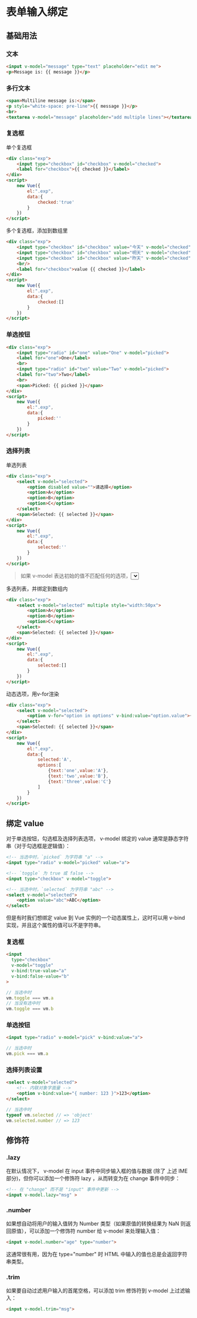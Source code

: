 # 表单输入绑定
## 基础用法
### 文本
```html
<input v-model="message" type="text" placeholder="edit me">
<p>Message is: {{ message }}</p>
```
### 多行文本
```html
<span>Multiline message is:</span>
<p style="white-space: pre-line">{{ message }}</p>
<br>
<textarea v-model="message" placeholder="add multiple lines"></textarea>
```
### 复选框
单个复选框
```html
<div class="exp">
    <input type="checkbox" id="checkbox" v-model="checked">
    <label for="checkbox">{{ checked }}</label>
</div>
<script>
    new Vue({
        el:".exp",
        data:{
            checked:'true'
        }
    })
</script>
```
多个复选框，添加到数组里
```html
<div class="exp">
    <input type="checkbox" id="checkbox" value="今天" v-model="checked">
    <input type="checkbox" id="checkbox" value="明天" v-model="checked">
    <input type="checkbox" id="checkbox" value="昨天" v-model="checked">
    <br/>
    <label for="checkbox">value {{ checked }}</label>
</div>
<script>
    new Vue({
        el:".exp",
        data:{
            checked:[]
        }
    })
</script>
```
### 单选按钮
```html
<div class="exp">
    <input type="radio" id="one" value="One" v-model="picked">
    <label for="one">One</label>
    <br>
    <input type="radio" id="two" value="Two" v-model="picked">
    <label for="two">Two</label>
    <br>
    <span>Picked: {{ picked }}</span>
</div>
<script>
    new Vue({
        el:".exp",
        data:{
            picked:''
        }
    })
</script>
```
### 选择列表
单选列表
```html
<div class="exp">
    <select v-model="selected">
        <option disabled value="">请选择</option>
        <option>A</option>
        <option>B</option>
        <option>C</option>
    </select>
    <span>Selected: {{ selected }}</span>
</div>
<script>
    new Vue({
        el:".exp",
        data:{
            selected:''
        }
    })
</script>
```
> 如果 v-model 表达初始的值不匹配任何的选项，<select> 元素就会以”未选中”的状态渲染。在 iOS 中，这会使用户无法选择第一个选项，因为这样的情况下，iOS 不会引发 change 事件。因此，像以上提供 disabled 选项是建议的做法。

多选列表，并绑定到数组内
```html
<div class="exp">
    <select v-model="selected" multiple style="width:50px">
        <option>A</option>
        <option>B</option>
        <option>C</option>
    </select>
    <span>Selected: {{ selected }}</span>
</div>
<script>
    new Vue({
        el:".exp",
        data:{
            selected:[]
        }
    })
</script>
```
动态选项，用v-for渲染
```html
<div class="exp">
    <select v-model="selected">
        <option v-for="option in options" v-bind:value="option.value">{{option.text}}</option>
    </select>
    <span>Selected: {{ selected }}</span>
</div>
<script>
    new Vue({
        el:".exp",
        data:{
            selected:'A',
            options:[
                {text:'one',value:'A'},
                {text:'two',value:'B'},
                {text:'three',value:'C'}
            ]
        }
    })
</script>
```
## 绑定 value
对于单选按钮，勾选框及选择列表选项， v-model 绑定的 value 通常是静态字符串（对于勾选框是逻辑值）：
```html
<!-- 当选中时，`picked` 为字符串 "a" -->
<input type="radio" v-model="picked" value="a">

<!-- `toggle` 为 true 或 false -->
<input type="checkbox" v-model="toggle">

<!-- 当选中时，`selected` 为字符串 "abc" -->
<select v-model="selected">
    <option value="abc">ABC</option>
</select>
```
但是有时我们想绑定 value 到 Vue 实例的一个动态属性上，这时可以用 v-bind 实现，并且这个属性的值可以不是字符串。
### 复选框
```html
<input
  type="checkbox"
  v-model="toggle"
  v-bind:true-value="a"
  v-bind:false-value="b"
>
```
```js
// 当选中时
vm.toggle === vm.a
// 当没有选中时
vm.toggle === vm.b
```
### 单选按钮
```html
<input type="radio" v-model="pick" v-bind:value="a">
```
```js
// 当选中时
vm.pick === vm.a
```
### 选择列表设置
```html
<select v-model="selected">
    <!-- 内联对象字面量 -->
    <option v-bind:value="{ number: 123 }">123</option>
</select>
```
```js
// 当选中时
typeof vm.selected // => 'object'
vm.selected.number // => 123
```
## 修饰符
### .lazy
在默认情况下， v-model 在 input 事件中同步输入框的值与数据 (除了 上述 IME 部分)，但你可以添加一个修饰符 lazy ，从而转变为在 change 事件中同步：
```html
<!-- 在 "change" 而不是 "input" 事件中更新 -->
<input v-model.lazy="msg" >
```
### .number
如果想自动将用户的输入值转为 Number 类型（如果原值的转换结果为 NaN 则返回原值），可以添加一个修饰符 number 给 v-model 来处理输入值：
```html
<input v-model.number="age" type="number">
```
这通常很有用，因为在 type="number" 时 HTML 中输入的值也总是会返回字符串类型。
### .trim
如果要自动过滤用户输入的首尾空格，可以添加 trim 修饰符到 v-model 上过滤输入：
```html
<input v-model.trim="msg">
```